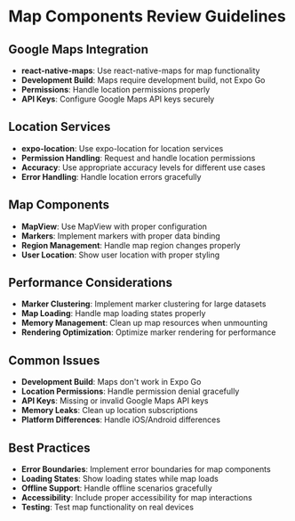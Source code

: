 # Map Components Review Guidelines

## Google Maps Integration

- **react-native-maps**: Use react-native-maps for map functionality
- **Development Build**: Maps require development build, not Expo Go
- **Permissions**: Handle location permissions properly
- **API Keys**: Configure Google Maps API keys securely

## Location Services

- **expo-location**: Use expo-location for location services
- **Permission Handling**: Request and handle location permissions
- **Accuracy**: Use appropriate accuracy levels for different use cases
- **Error Handling**: Handle location errors gracefully

## Map Components

- **MapView**: Use MapView with proper configuration
- **Markers**: Implement markers with proper data binding
- **Region Management**: Handle map region changes properly
- **User Location**: Show user location with proper styling

## Performance Considerations

- **Marker Clustering**: Implement marker clustering for large datasets
- **Map Loading**: Handle map loading states properly
- **Memory Management**: Clean up map resources when unmounting
- **Rendering Optimization**: Optimize marker rendering for performance

## Common Issues

- **Development Build**: Maps don't work in Expo Go
- **Location Permissions**: Handle permission denial gracefully
- **API Keys**: Missing or invalid Google Maps API keys
- **Memory Leaks**: Clean up location subscriptions
- **Platform Differences**: Handle iOS/Android differences

## Best Practices

- **Error Boundaries**: Implement error boundaries for map components
- **Loading States**: Show loading states while map loads
- **Offline Support**: Handle offline scenarios gracefully
- **Accessibility**: Include proper accessibility for map interactions
- **Testing**: Test map functionality on real devices
